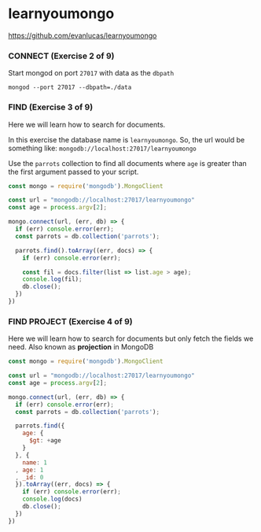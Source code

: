 # learnyoumongo

https://github.com/evanlucas/learnyoumongo

### CONNECT (Exercise 2 of 9)
Start mongod on port `27017` with data as the `dbpath`
```shell
mongod --port 27017 --dbpath=./data
```
### FIND (Exercise 3 of 9)
Here we will learn how to search for documents.

In this exercise the database name is `learnyoumongo`.
So, the url would be something like: `mongodb://localhost:27017/learnyoumongo`

Use the `parrots` collection to find all documents where `age`
is greater than the first argument passed to your script.
```javascript
const mongo = require('mongodb').MongoClient

const url = "mongodb://localhost:27017/learnyoumongo"
const age = process.argv[2];

mongo.connect(url, (err, db) => {
  if (err) console.error(err);
  const parrots = db.collection('parrots');

  parrots.find().toArray((err, docs) => {
    if (err) console.error(err);

    const fil = docs.filter(list => list.age > age);
    console.log(fil);
    db.close();
  })
})
```
### FIND PROJECT (Exercise 4 of 9)
Here we will learn how to search for documents but only fetch the fields we need. Also known as **projection** in MongoDB
```javascript
const mongo = require('mongodb').MongoClient

const url = "mongodb://localhost:27017/learnyoumongo"
const age = process.argv[2];

mongo.connect(url, (err, db) => {
  if (err) console.error(err);
  const parrots = db.collection('parrots');

  parrots.find({
    age: {
      $gt: +age
    }
  }, {
    name: 1
  , age: 1
  , _id: 0
  }).toArray((err, docs) => {
    if (err) console.error(err);
    console.log(docs)
    db.close();
  })
})
```
